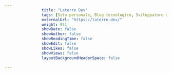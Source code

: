 ---
                title: "Laterre Dev"
                tags: [Sito personale, Blog tecnologico, Sviluppatore del software, Sito di portafoglio]
                externalUrl: "https://laterre.dev/"
                weight: 951
                showDate: false
                showAuthor: false
                showReadingTime: false
                showEdit: false
                showLikes: false
                showViews: false
                layoutBackgroundHeaderSpace: false
                ---

